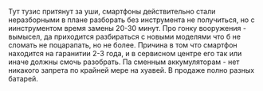 Тут тузис притянут за уши, смартфоны действительно стали неразборными в плане разборать без инструмента не получиться, но с иинструментом время замены 20-30 минут. Про гонку вооружения - вымысел, да приходится разбираться с новыми моделями что б не сломать не поцарапать, но не более. Причина в том что смартфон находится на гаранитии 2-3 года,  и в сервисном центре его так или иначе должны смочь разобрать. Па сменным аккумуляторам - нет никакого запрета по крайней мере на хуавей. В продаже полно разных батарей.